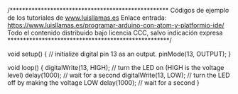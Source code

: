 /***************************************************
Códigos de ejemplo de los tutoriales de www.luisllamas.es
Enlace entrada: https://www.luisllamas.es/programar-arduino-con-atom-y-platformio-ide/
Todo el contenido distribuido bajo licencia CCC, salvo indicación expresa
****************************************************/

void setup() {
  // initialize digital pin 13 as an output.
  pinMode(13, OUTPUT);
}

void loop() {
  digitalWrite(13, HIGH);   // turn the LED on (HIGH is the voltage level)
  delay(1000);              // wait for a second
  digitalWrite(13, LOW);    // turn the LED off by making the voltage LOW
  delay(1000);              // wait for a second
}